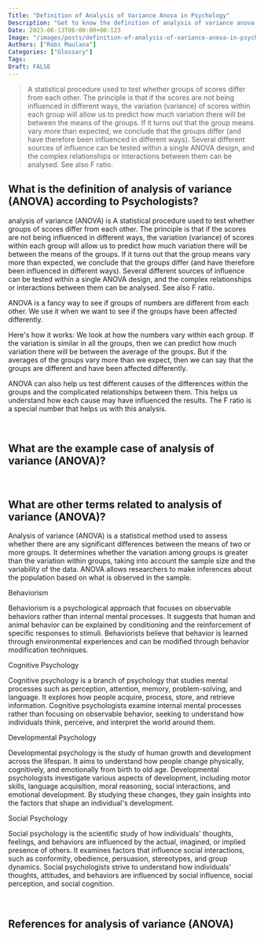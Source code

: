 ```yaml
---
Title: "Definition of Analysis of Variance Anova in Psychology"
Description: "Get to know the definition of analysis of variance anova according to psychologists."
Date: 2023-06-13T06:00:00+00:123
Image: "/images/posts/definition-of-analysis-of-variance-anova-in-psychology.jpg"
Authors: ["Robi Maulana"]
Categories: ["Glossary"]
Tags: 
Draft: FALSE
---
```





> A statistical procedure used to test whether groups of scores differ from each other. The principle is that if the scores are not being influenced in different ways, the variation (variance) of scores within each group will allow us to predict how much variation there will be between the means of the groups. If it turns out that the group means vary more than expected, we conclude that the groups differ (and have therefore been influenced in different ways). Several different sources of influence can be tested within a single ANOVA design, and the complex relationships or interactions between them can be analysed. See also F ratio.

## What is the definition of analysis of variance (ANOVA) according to Psychologists?

analysis of variance (ANOVA) is A statistical procedure used to test whether groups of scores differ from each other. The principle is that if the scores are not being influenced in different ways, the variation (variance) of scores within each group will allow us to predict how much variation there will be between the means of the groups. If it turns out that the group means vary more than expected, we conclude that the groups differ (and have therefore been influenced in different ways). Several different sources of influence can be tested within a single ANOVA design, and the complex relationships or interactions between them can be analysed. See also F ratio.

ANOVA is a fancy way to see if groups of numbers are different from each other. We use it when we want to see if the groups have been affected differently.

Here's how it works: We look at how the numbers vary within each group. If the variation is similar in all the groups, then we can predict how much variation there will be between the average of the groups. But if the averages of the groups vary more than we expect, then we can say that the groups are different and have been affected differently.

ANOVA can also help us test different causes of the differences within the groups and the complicated relationships between them. This helps us understand how each cause may have influenced the results. The F ratio is a special number that helps us with this analysis.

 

## What are the example case of analysis of variance (ANOVA)?

 

## What are other terms related to analysis of variance (ANOVA)?

Analysis of variance (ANOVA) is a statistical method used to assess whether there are any significant differences between the means of two or more groups. It determines whether the variation among groups is greater than the variation within groups, taking into account the sample size and the variability of the data. ANOVA allows researchers to make inferences about the population based on what is observed in the sample.

Behaviorism

Behaviorism is a psychological approach that focuses on observable behaviors rather than internal mental processes. It suggests that human and animal behavior can be explained by conditioning and the reinforcement of specific responses to stimuli. Behaviorists believe that behavior is learned through environmental experiences and can be modified through behavior modification techniques.

Cognitive Psychology

Cognitive psychology is a branch of psychology that studies mental processes such as perception, attention, memory, problem-solving, and language. It explores how people acquire, process, store, and retrieve information. Cognitive psychologists examine internal mental processes rather than focusing on observable behavior, seeking to understand how individuals think, perceive, and interpret the world around them.

Developmental Psychology

Developmental psychology is the study of human growth and development across the lifespan. It aims to understand how people change physically, cognitively, and emotionally from birth to old age. Developmental psychologists investigate various aspects of development, including motor skills, language acquisition, moral reasoning, social interactions, and emotional development. By studying these changes, they gain insights into the factors that shape an individual's development.

Social Psychology

Social psychology is the scientific study of how individuals' thoughts, feelings, and behaviors are influenced by the actual, imagined, or implied presence of others. It examines factors that influence social interactions, such as conformity, obedience, persuasion, stereotypes, and group dynamics. Social psychologists strive to understand how individuals' thoughts, attitudes, and behaviors are influenced by social influence, social perception, and social cognition.

 

## References for analysis of variance (ANOVA)
